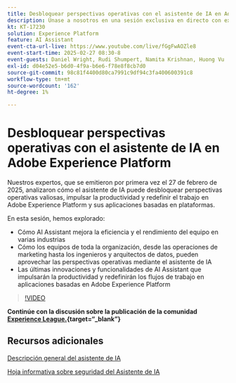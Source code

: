 ```yaml
---
title: Desbloquear perspectivas operativas con el asistente de IA en Adobe Experience Platform
description: Únase a nosotros en una sesión exclusiva en directo con expertos en productos de Adobe para descubrir cómo el asistente de IA puede desbloquear perspectivas operativas valiosas, impulsar la productividad y redefinir el trabajo en Adobe Experience Platform y sus aplicaciones basadas en plataformas.
kt: KT-17230
solution: Experience Platform
feature: AI Assistant
event-cta-url-live: https://www.youtube.com/live/fGgFwAOZle8
event-start-time: 2025-02-27 08:30-8
event-guests: Daniel Wright, Rudi Shumpert, Namita Krishnan, Huong Vu
exl-id: d04e52e5-b6d0-4f9a-b6e6-f78e8f8cb7d0
source-git-commit: 98c81f4400d80ca7991c9df94c3fa400600391c8
workflow-type: tm+mt
source-wordcount: '162'
ht-degree: 1%

---
```


# Desbloquear perspectivas operativas con el asistente de IA en Adobe Experience Platform

Nuestros expertos, que se emitieron por primera vez el 27 de febrero de 2025, analizaron cómo el asistente de IA puede desbloquear perspectivas operativas valiosas, impulsar la productividad y redefinir el trabajo en Adobe Experience Platform y sus aplicaciones basadas en plataformas.

En esta sesión, hemos explorado:

* Cómo AI Assistant mejora la eficiencia y el rendimiento del equipo en varias industrias
* Cómo los equipos de toda la organización, desde las operaciones de marketing hasta los ingenieros y arquitectos de datos, pueden aprovechar las perspectivas operativas mediante el asistente de IA
* Las últimas innovaciones y funcionalidades de AI Assistant que impulsarán la productividad y redefinirán los flujos de trabajo en aplicaciones basadas en Adobe Experience Platform

>[!VIDEO](https://video.tv.adobe.com/v/3448635/?quality=12&learn=on)

**Continúe con la discusión sobre la publicación de la comunidad [Experience League.](https://experienceleaguecommunities.adobe.com/t5/adobe-experience-platform/adobe-experience-league-live-unlocking-operational-insights-with/td-p/738208?profile.language=es){target=“_blank”}**

## Recursos adicionales

[Descripción general del asistente de IA](https://experienceleague.adobe.com/es/docs/platform-learn/tutorials/ai-assistant/overview)

[Hoja informativa sobre seguridad del Asistente de IA](https://www.adobe.com/content/dam/cc/en/trust-center/ungated/whitepapers/experience-cloud/adobe-ai-assistant-in-aep-security-fact-sheet.pdf)

